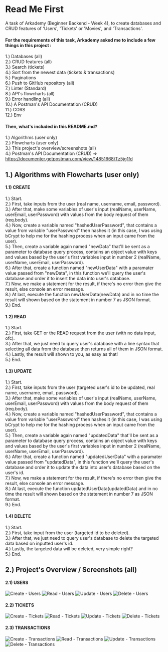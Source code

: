 # Read Me First
A task of Arkademy (Beginner Backend - Week 4), to create databases and CRUD features of 'Users', 'Tickets' or 'Movies', and 'Transactions'.
#### For the requirements of this task, Arkademy asked me to include a few things in this project :  
1.) Databases (all)  
2.) CRUD features (all)  
3.) Search (tickets)  
4.) Sort from the newest data (tickets & transactions)  
5.) Paginations  
6.) Push to GitHub repository (all)  
7.) Linter (Standard)  
8.) API's flowcharts (all)  
9.) Error handling (all)  
10.) A Postman's API Documentation (CRUD)  
11.) CORS  
12.) Env  
#### Then, what's included in this README.md?    
1.) Algorithms (user only)  
2.) Flowcharts (user only)  
3.) This project's overview/screenshots (all)  
4.) Postman's API Documentation (CRUD) => https://documenter.getpostman.com/view/14851668/Tz5jg1fd  

## 1.) Algorithms with Flowcharts (user only)
#### 1.1) CREATE
1.) Start.   
2.) First, take inputs from the user (real name, username, email, password).  
3.) After that, make some variables of user's input (realName, userName, userEmail, userPassword) with values from the body request of them (req.body).  
4.) Now, create a variable named "hashedUserPassword", that contains a value from variable "userPassword" then hashes it (in this case, I was using bCrypt to help me for the hashing process when an input came from the user).  
5.) Then, create a variable again named "newData" that'll be sent as a parameter to database query process, contains an object value with keys and values based by the user's first variables input in number 2 (realName, userName, userEmail, userPassword).  
6.) After that, create a function named "newUserData" with a paramater value passed from "newData", in this function we'll query the user's database and order it to insert the data into user's database.  
7.) Now, we make a statement for the result, if there's no error then give the result, else console an error message.  
8.) At last, execute the function newUserData(newData) and in no time the result will shown based on the statement in number 7 as JSON format.   
9.) End.  
#### 1.2) READ
1.) Start.  
2.) First, take GET or the READ request from the user (with no data input, ofc).  
3.) After that, we just need to query user's database with a line syntax that selecting all data from the database then returns all of them in JSON format.  
4.) Lastly, the result will shown to you, as easy as that!  
5.) End.  
#### 1.3) UPDATE
1.) Start.   
2.) First, take inputs from the user (targeted user's id to be updated, real name, username, email, password).  
3.) After that, make some variables of user's input (realName, userName, userEmail, userPassword) with values from the body request of them (req.body).  
4.) Now, create a variable named "hashedUserPassword", that contains a value from variable "userPassword" then hashes it (in this case, I was using bCrypt to help me for the hashing process when an input came from the user).  
5.) Then, create a variable again named "updatedData" that'll be sent as a parameter to database query process, contains an object value with keys and values based by the user's first variables input in number 2 (realName, userName, userEmail, userPassword).  
6.) After that, create a function named "updatedUserData" with a paramater value passed from "updatedData", in this function we'll query the user's database and order it to update the data into user's database based on the user's id.  
7.) Now, we make a statement for the result, if there's no error then give the result, else console an error message.  
8.) At last, execute the function updatedUserData(updatedData) and in no time the result will shown based on the statement in number 7 as JSON format.    
9.) End.  
#### 1.4) DELETE
1.) Start.  
2.) First, take input from the user (targeted id to be deleted).  
3.) After that, we just need to query user's database to delete the targeted data based on inputted user's id.  
4.) Lastly, the targeted data will be deleted, very simple right?    
5.) End.  

## 2.) Project's Overview / Screenshots (all)
#### 2.1) USERS  
![Create - Users](https://user-images.githubusercontent.com/77045083/110342396-ef4c4900-805d-11eb-8bd4-891b760e18ba.png)
![Read - Users](https://user-images.githubusercontent.com/77045083/110342402-f1160c80-805d-11eb-8f48-44a8e63e211e.png)
![Update - Users](https://user-images.githubusercontent.com/77045083/110342405-f2473980-805d-11eb-9475-15d51e33dae5.png)
![Delete - Users](https://user-images.githubusercontent.com/77045083/110342414-f410fd00-805d-11eb-99ee-2669354e6b5b.png)
#### 2.2) TICKETS  
![Create - Tickets](https://user-images.githubusercontent.com/77045083/110342935-8addb980-805e-11eb-8307-37bce724df91.png)
![Read - Tickets](https://user-images.githubusercontent.com/77045083/110342945-8d401380-805e-11eb-9536-55f4065fcfd3.png)
![Update - Tickets](https://user-images.githubusercontent.com/77045083/110343286-ee67e700-805e-11eb-81bb-f524a425188b.png)
![Delete - Tickets](https://user-images.githubusercontent.com/77045083/110342963-916c3100-805e-11eb-8764-8ecfbe8baeee.png)
#### 2.3) TRANSACTIONS  
![Create - Transactions](https://user-images.githubusercontent.com/77045083/110342996-9cbf5c80-805e-11eb-987c-76701e1b84b1.png)
![Read - Transactions](https://user-images.githubusercontent.com/77045083/110343006-9f21b680-805e-11eb-8ec2-6a989a8ccc9d.png)
![Update - Transactions](https://user-images.githubusercontent.com/77045083/110343015-a052e380-805e-11eb-8458-186ad3239d0b.png)
![Delete - Transactions](https://user-images.githubusercontent.com/77045083/110343023-a2b53d80-805e-11eb-9edd-fa2ebd86b252.png)
